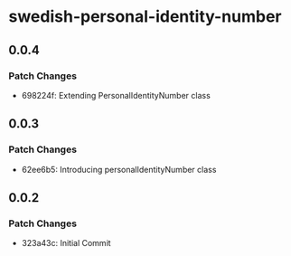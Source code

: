 # swedish-personal-identity-number

## 0.0.4

### Patch Changes

- 698224f: Extending PersonalIdentityNumber class

## 0.0.3

### Patch Changes

- 62ee6b5: Introducing personalIdentityNumber class

## 0.0.2

### Patch Changes

- 323a43c: Initial Commit
